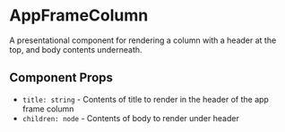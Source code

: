 # AppFrameColumn

A presentational component for rendering a column with a header at the top, and body contents
underneath.

## Component Props
- `title: string` - Contents of title to render in the header of the app frame column
- `children: node` - Contents of body to render under header
